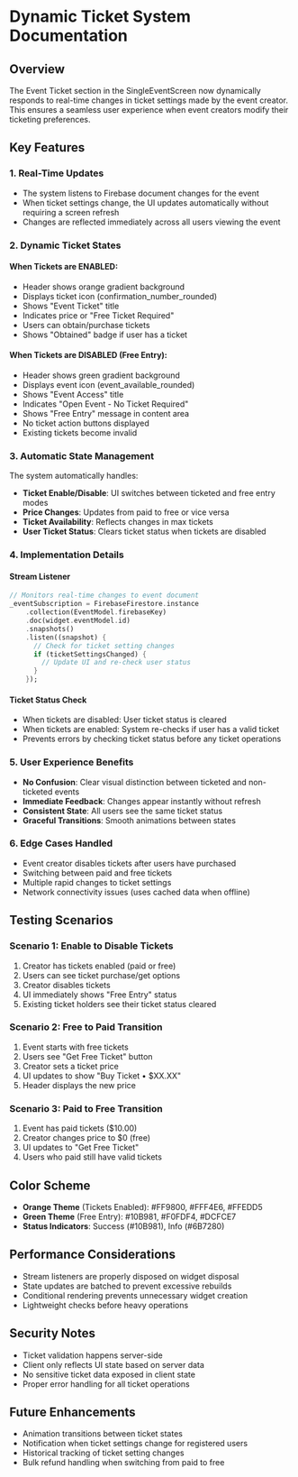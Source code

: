 # Dynamic Ticket System Documentation

## Overview
The Event Ticket section in the SingleEventScreen now dynamically responds to real-time changes in ticket settings made by the event creator. This ensures a seamless user experience when event creators modify their ticketing preferences.

## Key Features

### 1. Real-Time Updates
- The system listens to Firebase document changes for the event
- When ticket settings change, the UI updates automatically without requiring a screen refresh
- Changes are reflected immediately across all users viewing the event

### 2. Dynamic Ticket States

#### When Tickets are **ENABLED**:
- Header shows orange gradient background
- Displays ticket icon (confirmation_number_rounded)
- Shows "Event Ticket" title
- Indicates price or "Free Ticket Required"
- Users can obtain/purchase tickets
- Shows "Obtained" badge if user has a ticket

#### When Tickets are **DISABLED** (Free Entry):
- Header shows green gradient background  
- Displays event icon (event_available_rounded)
- Shows "Event Access" title
- Indicates "Open Event - No Ticket Required"
- Shows "Free Entry" message in content area
- No ticket action buttons displayed
- Existing tickets become invalid

### 3. Automatic State Management
The system automatically handles:
- **Ticket Enable/Disable**: UI switches between ticketed and free entry modes
- **Price Changes**: Updates from paid to free or vice versa
- **Ticket Availability**: Reflects changes in max tickets
- **User Ticket Status**: Clears ticket status when tickets are disabled

### 4. Implementation Details

#### Stream Listener
```dart
// Monitors real-time changes to event document
_eventSubscription = FirebaseFirestore.instance
    .collection(EventModel.firebaseKey)
    .doc(widget.eventModel.id)
    .snapshots()
    .listen((snapshot) {
      // Check for ticket setting changes
      if (ticketSettingsChanged) {
        // Update UI and re-check user status
      }
    });
```

#### Ticket Status Check
- When tickets are disabled: User ticket status is cleared
- When tickets are enabled: System re-checks if user has a valid ticket
- Prevents errors by checking ticket status before any ticket operations

### 5. User Experience Benefits
- **No Confusion**: Clear visual distinction between ticketed and non-ticketed events
- **Immediate Feedback**: Changes appear instantly without refresh
- **Consistent State**: All users see the same ticket status
- **Graceful Transitions**: Smooth animations between states

### 6. Edge Cases Handled
- Event creator disables tickets after users have purchased
- Switching between paid and free tickets
- Multiple rapid changes to ticket settings
- Network connectivity issues (uses cached data when offline)

## Testing Scenarios

### Scenario 1: Enable to Disable Tickets
1. Creator has tickets enabled (paid or free)
2. Users can see ticket purchase/get options
3. Creator disables tickets
4. UI immediately shows "Free Entry" status
5. Existing ticket holders see their ticket status cleared

### Scenario 2: Free to Paid Transition
1. Event starts with free tickets
2. Users see "Get Free Ticket" button
3. Creator sets a ticket price
4. UI updates to show "Buy Ticket • $XX.XX"
5. Header displays the new price

### Scenario 3: Paid to Free Transition
1. Event has paid tickets ($10.00)
2. Creator changes price to $0 (free)
3. UI updates to "Get Free Ticket"
4. Users who paid still have valid tickets

## Color Scheme
- **Orange Theme** (Tickets Enabled): #FF9800, #FFF4E6, #FFEDD5
- **Green Theme** (Free Entry): #10B981, #F0FDF4, #DCFCE7
- **Status Indicators**: Success (#10B981), Info (#6B7280)

## Performance Considerations
- Stream listeners are properly disposed on widget disposal
- State updates are batched to prevent excessive rebuilds
- Conditional rendering prevents unnecessary widget creation
- Lightweight checks before heavy operations

## Security Notes
- Ticket validation happens server-side
- Client only reflects UI state based on server data
- No sensitive ticket data exposed in client state
- Proper error handling for all ticket operations

## Future Enhancements
- Animation transitions between ticket states
- Notification when ticket settings change for registered users
- Historical tracking of ticket setting changes
- Bulk refund handling when switching from paid to free
